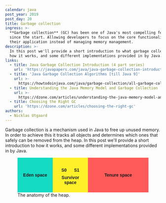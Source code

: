 ```yaml
---
calendar: java
post_year: 2019
post_day: 20
title: Garbage collection
ingress: >-
  **Garbage collection** (GC) has been one of Java's most compelling features
  since the start. Allowing developers to focus on the core functionality of
  their application instead of managing memory management. 
description: >-
  In this post we'll provide a short introduction to what garbage collection is,
  how it works, and some different implementations provided in by Java.
links:
  - title: Java Garbage Collection Introduction (4 part series)
    url: 'https://javapapers.com/java/java-garbage-collection-introduction/'
  - title: 'Java Garbage Collection Algorithms [till Java 9]'
    url: >-
      https://howtodoinjava.com/java/garbage-collection/all-garbage-collection-algorithms/
  - title: Understanding the Java Memory Model and Garbage Collection
    url: >-
      https://dzone.com/articles/understanding-the-java-memory-model-and-the-garbag
  - title: Choosing the Right GC
    url: 'https://dzone.com/articles/choosing-the-right-gc'
authors:
  - Nicklas Utgaard
---
```

Garbage collection is a mechanism used in Java to free up unused memory. In order to achieve this it tracks all objects and determines which ones that safely can be removed from the heap. In this post we'll provide a short introduction to how it works, and some different implementations provided in by Java.

<style>
.c20_heap {
  display: flex;
  max-width: 40rem;
  margin: 0 auto;
  font-weight: bold;
  font-family: sans-serif;
  text-align: center;
}
.c20_heap + figcaption {
  max-width: 40rem;
  margin: 0 auto;
}
.c20_box {
  display: inline-flex;
  justify-content: center;
  align-items: center;
  padding: 2rem 1rem;
}
.c20_eden {
  background-color: rgb(20, 219, 196);
  flex: 1;
}
.c20_survivor {
    background-color: rgb(255, 240, 41);
  display: flex;
  flex-direction: column;
  flex: 1;
}
.c20_survivor > div {
  width: 100%;
  display: flex;
  justify-content: space-around;
}
.c20_survivor > span {
  position: relative;
  top: 0.5rem;
}
.c20_tenure {
  background-color: rgb(255, 91, 90);
  flex: 2;
}
</style>
<figure>
<div class="c20_heap">
  <span class="c20_box c20_eden">Eden space</span>
  <span class="c20_box c20_survivor">
    <div>
      <span>S0</span>
      <span>S1</span>
    </div>
    <span>Survivor space</span>
  </span>
  <span class="c20_box c20_tenure">Tenure space</span>
</div>
<figcaption>The anatomy of the heap.</figcaption>
</figure>



